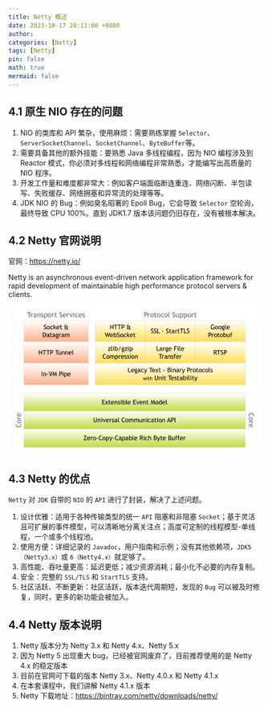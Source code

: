 ```yaml
---
title: Netty 概述
date: 2023-10-17 20:11:00 +0800
author: 
categories: [Netty]
tags: [Netty]
pin: false
math: true
mermaid: false
---
```


## 4.1 原生 NIO 存在的问题

1. NIO 的类库和 API 繁杂，使用麻烦：需要熟练掌握 `Selector`、`ServerSocketChannel`、`SocketChannel`、`ByteBuffer`等。
2. 需要具备其他的额外技能：要熟悉 Java 多线程编程，因为 NIO 编程涉及到 Reactor 模式，你必须对多线程和网络编程非常熟悉，才能编写出高质量的 NIO 程序。
3. 开发工作量和难度都非常大：例如客户端面临断连重连、网络闪断、半包读写、失败缓存、网络拥塞和异常流的处理等等。
4. JDK NIO 的 Bug：例如臭名昭著的 Epoll Bug，它会导致 `Selector` 空轮询，最终导致 CPU 100%。直到 JDK1.7 版本该问题仍旧存在，没有被根本解决。

## 4.2 Netty 官网说明

官网：<https://netty.io/>

Netty is an asynchronous event-driven network application framework for rapid development of maintainable high performance protocol servers & clients.

![](/assets/images/NettyImages/chapter04/chapter04_01.png)

## 4.3 Netty 的优点

`Netty` 对 `JDK` 自带的 `NIO` 的 `API` 进行了封装，解决了上述问题。

1. 设计优雅：适用于各种传输类型的统一 `API` 阻塞和非阻塞 `Socket`；基于灵活且可扩展的事件模型，可以清晰地分离关注点；高度可定制的线程模型-单线程，一个或多个线程池。
2. 使用方便：详细记录的 `Javadoc`，用户指南和示例；没有其他依赖项，`JDK5（Netty3.x）`或 `6（Netty4.x）`就足够了。
3. 高性能、吞吐量更高：延迟更低；减少资源消耗；最小化不必要的内存复制。
4. 安全：完整的 `SSL/TLS` 和 `StartTLS` 支持。
5. 社区活跃、不断更新：社区活跃，版本迭代周期短，发现的 `Bug` 可以被及时修复，同时，更多的新功能会被加入。

## 4.4 Netty 版本说明

1. Netty 版本分为 Netty 3.x 和 Netty 4.x、Netty 5.x
2. 因为 Netty 5 出现重大 bug，已经被官网废弃了，目前推荐使用的是 Netty 4.x 的稳定版本
3. 目前在官网可下载的版本 Netty 3.x、Netty 4.0.x 和 Netty 4.1.x
4. 在本套课程中，我们讲解 Netty 4.1.x 版本
5. Netty 下载地址：https://bintray.com/netty/downloads/netty/
